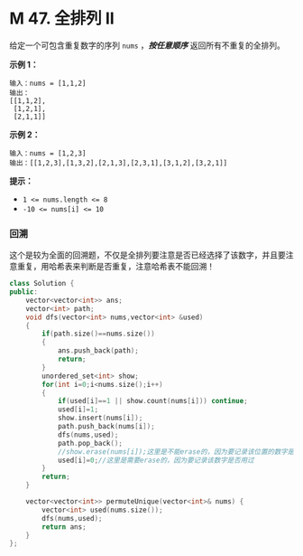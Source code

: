 # M 47. 全排列 II

给定一个可包含重复数字的序列 `nums` ，***按任意顺序*** 返回所有不重复的全排列。

 

**示例 1：**

```
输入：nums = [1,1,2]
输出：
[[1,1,2],
 [1,2,1],
 [2,1,1]]
```

**示例 2：**

```
输入：nums = [1,2,3]
输出：[[1,2,3],[1,3,2],[2,1,3],[2,3,1],[3,1,2],[3,2,1]]
```

 

**提示：**

- `1 <= nums.length <= 8`
- `-10 <= nums[i] <= 10`



### 回溯

这个是较为全面的回溯题，不仅是全排列要注意是否已经选择了该数字，并且要注意重复，用哈希表来判断是否重复，注意哈希表不能回溯！

```cpp
class Solution {
public:
    vector<vector<int>> ans;
    vector<int> path;
    void dfs(vector<int> nums,vector<int> &used)
    {
        if(path.size()==nums.size())
        {
            ans.push_back(path);
            return;
        }
        unordered_set<int> show;
        for(int i=0;i<nums.size();i++)
        {
            if(used[i]==1 || show.count(nums[i])) continue;
            used[i]=1;
            show.insert(nums[i]);
            path.push_back(nums[i]);
            dfs(nums,used);
            path.pop_back();
            //show.erase(nums[i]);这里是不能erase的，因为要记录该位置的数字是否已经用过了
            used[i]=0;//这里是需要erase的，因为要记录该数字是否用过
        }
        return;
    }

    vector<vector<int>> permuteUnique(vector<int>& nums) {
        vector<int> used(nums.size());
        dfs(nums,used);
        return ans;
    }
};
```




